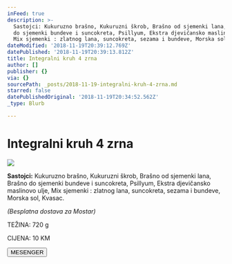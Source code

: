 ```yaml
---
inFeed: true
description: >-
  Sastojci: Kukuruzno brašno, Kukuruzni škrob, Brašno od sjemenki lana, Brašno
  do sjemenki bundeve i suncokreta, Psillyum, Ekstra djevičansko maslinovo ulje,
  Mix sjemenki : zlatnog lana, suncokreta, sezama i bundeve, Morska sol, Kvasac.
dateModified: '2018-11-19T20:39:12.769Z'
datePublished: '2018-11-19T20:39:13.812Z'
title: Integralni kruh 4 zrna
author: []
publisher: {}
via: {}
sourcePath: _posts/2018-11-19-integralni-kruh-4-zrna.md
starred: false
datePublishedOriginal: '2018-11-19T20:34:52.562Z'
_type: Blurb

---
```

# Integralni kruh 4 zrna
![](https://the-grid-user-content.s3-us-west-2.amazonaws.com/6cd65130-33f1-46bb-b165-1eaaa275e6c2.jpg)

**Sastojci:** Kukuruzno brašno, Kukuruzni škrob, Brašno od sjemenki lana, Brašno do sjemenki bundeve i suncokreta, Psillyum, Ekstra djevičansko maslinovo ulje, Mix sjemenki : zlatnog lana, suncokreta, sezama i bundeve, Morska sol, Kvasac.

_(Besplatna dostava za Mostar)_

TEŽINA: 720 g

CIJENA: 10 KM

<button data-role="cta" style="">MESENGER</button>